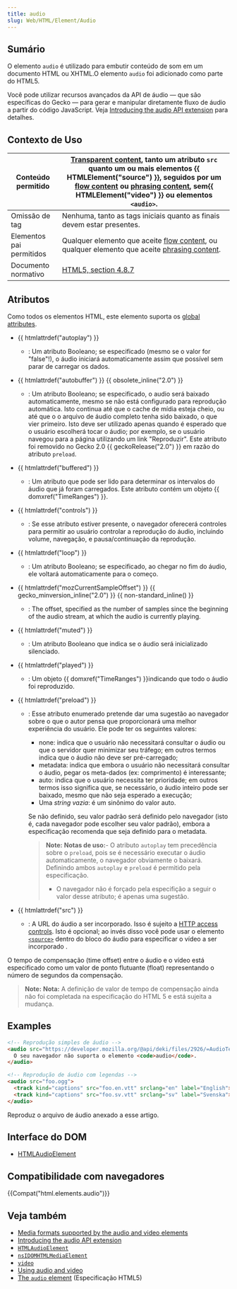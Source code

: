 ```yaml
---
title: audio
slug: Web/HTML/Element/Audio
---
```


## Sumário

O elemento `audio` é utilizado para embutir conteúdo de som em um documento HTML ou XHTML.O elemento `audio` foi adicionado como parte do HTML5.

Você pode utilizar recursos avançados da API de áudio — que são específicas do Gecko — para gerar e manipular diretamente fluxo de áudio a partir do código JavaScript. Veja [Introducing the audio API extension](/pt-BR/docs/Introducing_the_Audio_API_Extension) para detalhes.

## Contexto de Uso

| Conteúdo permitido       | [Transparent content](/pt-BR/docs/HTML/Content_categories#transparent_content), tanto um atributo `src` quanto um ou mais elementos {{ HTMLElement("source") }}, seguidos por um [flow content](/pt-BR/docs/HTML/Content_categories#flow_content) ou [phrasing content](/pt-BR/docs/HTML/Content_categories#phrasing_content), sem{{ HTMLElement("video") }} ou elementos `<audio>`. |
| ------------------------ | ------------------------------------------------------------------------------------------------------------------------------------------------------------------------------------------------------------------------------------------------------------------------------------------------------------------------------------------------------------------------------------------------------------------------------------------------------------------------------------------------------------------------------------------------------------------------ |
| Omissão de tag           | Nenhuma, tanto as tags iniciais quanto as finais devem estar presentes.                                                                                                                                                                                                                                                                                                                                                                                                                                                                                                  |
| Elementos pai permitidos | Qualquer elemento que aceite [flow content](/pt-BR/docs/HTML/Content_categories#flow_content), ou qualquer elemento que aceite [phrasing content](/pt-BR/docs/HTML/Content_categories#phrasing_content).                                                                                                                                                                                                                                                                                                                                                                 |
| Documento normativo      | [HTML5, section 4.8.7](http://www.w3.org/TR/html5/video.html#audio)                                                                                                                                                                                                                                                                                                                                                                                                                                                                                                      |

## Atributos

Como todos os elementos HTML, este elemento suporta os [global attributes](/pt-BR/docs/HTML/Global_attributes).

- {{ htmlattrdef("autoplay") }}
  - : Um atributo Booleano; se especificado (mesmo se o valor for "false"!), o áudio iniciará automaticamente assim que possível sem parar de carregar os dados.
- {{ htmlattrdef("autobuffer") }} {{ obsolete_inline("2.0") }}
  - : Um atributo Booleano; se especificado, o audio será baixado automaticamente, mesmo se não está configurado para reprodução automática. Isto continua até que o cache de mídia esteja cheio, ou até que o o arquivo de áudio completo tenha sido baixado, o que vier primeiro. Isto deve ser utilizado apenas quando é esperado que o usuário escolherá tocar o áudio; por exemplo, se o usuário navegou para a página utilizando um link "Reproduzir". Este atributo foi removido no Gecko 2.0 {{ geckoRelease("2.0") }} em razão do atributo `preload`.
- {{ htmlattrdef("buffered") }}
  - : Um atributo que pode ser lido para determinar os intervalos do áudio que já foram carregados. Este atributo contém um objeto {{ domxref("TimeRanges") }}.
- {{ htmlattrdef("controls") }}
  - : Se esse atributo estiver presente, o navegador oferecerá controles para permitir ao usuário controlar a reprodução do áudio, incluindo volume, navegação, e pausa/continuação da reprodução.
- {{ htmlattrdef("loop") }}
  - : Um atributo Booleano; se especificado, ao chegar no fim do áudio, ele voltará automaticamente para o começo.
- {{ htmlattrdef("mozCurrentSampleOffset") }} {{ gecko_minversion_inline("2.0") }} {{ non-standard_inline() }}
  - : The offset, specified as the number of samples since the beginning of the audio stream, at which the audio is currently playing.
- {{ htmlattrdef("muted") }}
  - : Um atributo Booleano que indica se o áudio será inicializado silenciado.
- {{ htmlattrdef("played") }}
  - : Um objeto {{ domxref("TimeRanges") }}indicando que todo o áudio foi reproduzido.
- {{ htmlattrdef("preload") }}

  - : Esse atributo enumerado pretende dar uma sugestão ao navegador sobre o que o autor pensa que proporcionará uma melhor experiência do usuário. Ele pode ter os seguintes valores:

    - none: indica que o usuário não necessitará consultar o áudio ou que o servidor quer minimizar seu tráfego; em outros termos indica que o áudio não deve ser pré-carregado;
    - metadata: indica que embora o usuário não necessitará consultar o áudio, pegar os meta-dados (ex: comprimento) é interessante;
    - auto: indica que o usuário necessita ter prioridade; em outros termos isso significa que, se necessário, o áudio inteiro pode ser baixado, mesmo que não seja esperado a execução;
    - Uma _string vazia_: é um sinônimo do valor auto.

    Se não definido, seu valor padrão será definido pelo navegador (isto é, cada navegador pode escolher seu valor padrão), embora a especificação recomenda que seja definido para o metadata.

    > **Note:** **Notas de uso:**- O atributo `autoplay` tem precedência sobre o `preload`, pois se é necessário executar o áudio automaticamente, o navegador obviamente o baixará. Definindo ambos `autoplay` e `preload` é permitido pela especificação.
    >
    > - O navegador não é forçado pela especifição a seguir o valor desse atributo; é apenas uma sugestão.

- {{ htmlattrdef("src") }}
  - : A URL do áudio a ser incorporado. Isso é sujeito a [HTTP access controls](/pt-BR/docs/HTTP_access_control). Isto é opcional; ao invés disso você pode usar o elemento [`<source>`](http://developer.mozilla.org/pt-BR/docs/pt-BR/HTML/Element/source) dentro do bloco do áudio para especificar o vídeo a ser incorporado .

O tempo de compensação (time offset) entre o áudio e o vídeo está especificado como um valor de ponto flutuante (float) representando o número de segundos da compensação.

> **Note:** **Nota:** A definição de valor de tempo de compensação ainda não foi completada na especificação do HTML 5 e está sujeita a mudança.

## Examples

```html
<!-- Reprodução simples de áudio -->
<audio src="https://developer.mozilla.org/@api/deki/files/2926/=AudioTest_(1).ogg" autoplay>
  O seu navegador não suporta o elemento <code>audio</code>.
</audio>

<!-- Reprodução de áudio com legendas -->
<audio src="foo.ogg">
  <track kind="captions" src="foo.en.vtt" srclang="en" label="English">
  <track kind="captions" src="foo.sv.vtt" srclang="sv" label="Svenska">
</audio>
```

Reproduz o arquivo de áudio anexado a esse artigo.

## Interface do DOM

- [HTMLAudioElement](/pt-BR/docs/DOM/HTMLAudioElement)

## Compatibilidade com navegadores

{{Compat("html.elements.audio")}}

## Veja também

- [Media formats supported by the audio and video elements](/pt-BR/docs/Media_formats_supported_by_the_audio_and_video_elements)
- [Introducing the audio API extension](/pt-BR/docs/Introducing_the_Audio_API_Extension)
- [`HTMLAudioElement`](/pt-BR/docs/DOM/HTMLAudioElement)
- [`nsIDOMHTMLMediaElement`](/pt-BR/docs/XPCOM_Interface_Reference/NsIDOMHTMLMediaElement)
- [`video`](http://developer-new.mozilla.org/pt-BR/docs/HTML/Element/Video)
- [Using audio and video](/pt-BR/docs/Using_HTML5_audio_and_video)
- [The `audio` element](http://www.whatwg.org/specs/web-apps/current-work/#audio) (Especificação HTML5)
